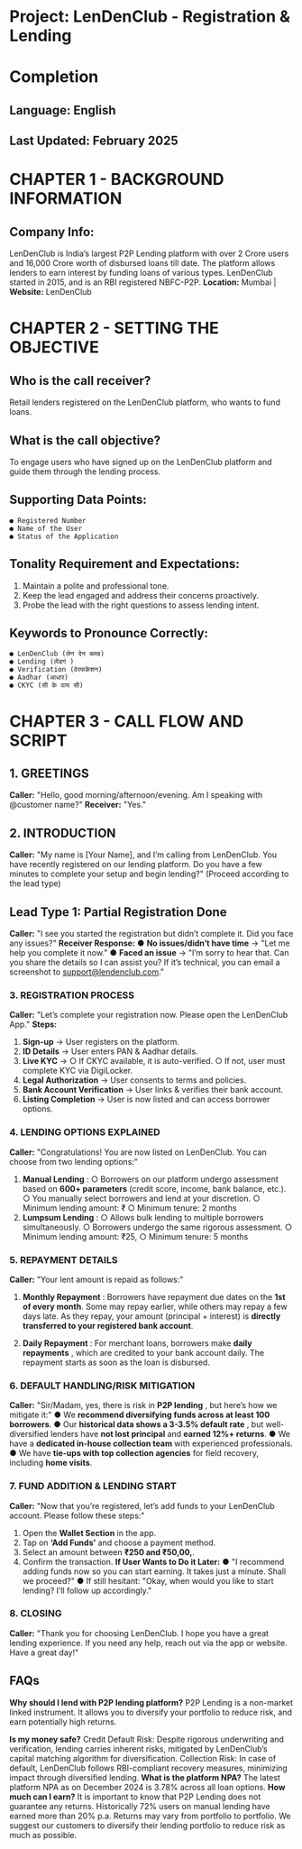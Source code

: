 # Project: LenDenClub - Registration & Lending

# Completion

## Language: English

## Last Updated: February 2025

# CHAPTER 1 - BACKGROUND INFORMATION

## Company Info:

LenDenClub is India’s largest P2P Lending platform with over 2 Crore users and 16,000 Crore
worth of disbursed loans till date. The platform allows lenders to earn interest by funding loans
of various types.
LenDenClub started in 2015, and is an RBI registered NBFC-P2P.
**Location:** Mumbai | **Website:** LenDenClub

# CHAPTER 2 - SETTING THE OBJECTIVE

## Who is the call receiver?

Retail lenders registered on the LenDenClub platform, who wants to fund loans.

## What is the call objective?

To engage users who have signed up on the LenDenClub platform and guide them through the
lending process.

## Supporting Data Points:

```
● Registered Number
● Name of the User
● Status of the Application
```
## Tonality Requirement and Expectations:


1. Maintain a polite and professional tone.
2. Keep the lead engaged and address their concerns proactively.
3. Probe the lead with the right questions to assess lending intent.

## Keywords to Pronounce Correctly:

```
● LenDenClub (लेन देन क्लब)
● Lending (लेंडगं )
● Verification (वेरफकेशन)
● Aadhar (आधार)
● CKYC (सी के वाय सी)
```
# CHAPTER 3 - CALL FLOW AND SCRIPT

## 1. GREETINGS

**Caller:** "Hello, good morning/afternoon/evening. Am I speaking with @customer name?"
**Receiver:** "Yes."

## 2. INTRODUCTION

**Caller:** "My name is [Your Name], and I’m calling from LenDenClub. You have recently
registered on our lending platform. Do you have a few minutes to complete your setup and
begin lending?"
(Proceed according to the lead type)

## Lead Type 1: Partial Registration Done

**Caller:** "I see you started the registration but didn’t complete it. Did you face any issues?"
**Receiver Response:**
● **No issues/didn’t have time** → "Let me help you complete it now."
● **Faced an issue** → "I’m sorry to hear that. Can you share the details so I can assist you?
If it’s technical, you can email a screenshot to support@lendenclub.com."


### 3. REGISTRATION PROCESS

**Caller:** "Let’s complete your registration now. Please open the LenDenClub App."
**Steps:**

1. **Sign-up** → User registers on the platform.
2. **ID Details** → User enters PAN & Aadhar details.
3. **Live KYC** →
    ○ If CKYC available, it is auto-verified.
    ○ If not, user must complete KYC via DigiLocker.
4. **Legal Authorization** → User consents to terms and policies.
5. **Bank Account Verification** → User links & verifies their bank account.
6. **Listing Completion** → User is now listed and can access borrower options.

### 4. LENDING OPTIONS EXPLAINED

**Caller:** "Congratulations! You are now listed on LenDenClub. You can choose from two lending
options:"

1. **Manual Lending** :
    ○ Borrowers on our platform undergo assessment based on **600+ parameters**
       (credit score, income, bank balance, etc.).
    ○ You manually select borrowers and lend at your discretion.
    ○ Minimum lending amount: ₹
    ○ Minimum tenure: 2 months
2. **Lumpsum Lending** :
    ○ Allows bulk lending to multiple borrowers simultaneously.
    ○ Borrowers undergo the same rigorous assessment.
    ○ Minimum lending amount: ₹25,
    ○ Minimum tenure: 5 months

### 5. REPAYMENT DETAILS

**Caller:** "Your lent amount is repaid as follows:"

1. **Monthly Repayment** : Borrowers have repayment due dates on the **1st of every month**.
    Some may repay earlier, while others may repay a few days late. As they repay, your
    amount (principal + interest) is **directly transferred to your registered bank account**.


2. **Daily Repayment** : For merchant loans, borrowers make **daily repayments** , which are
    credited to your bank account daily. The repayment starts as soon as the loan is
    disbursed.

### 6. DEFAULT HANDLING/RISK MITIGATION

**Caller:** "Sir/Madam, yes, there is risk in **P2P lending** , but here’s how we mitigate it:"
● We **recommend diversifying funds across at least 100 borrowers**.
● Our **historical data shows a 3-3.5% default rate** , but well-diversified lenders have **not
lost principal** and **earned 12%+ returns**.
● We have a **dedicated in-house collection team** with experienced professionals.
● We have **tie-ups with top collection agencies** for field recovery, including **home visits**.

### 7. FUND ADDITION & LENDING START

**Caller:** "Now that you’re registered, let’s add funds to your LenDenClub account. Please follow
these steps:"

1. Open the **Wallet Section** in the app.
2. Tap on **‘Add Funds’** and choose a payment method.
3. Select an amount between **₹250 and ₹50,00,**.
4. Confirm the transaction.
**If User Wants to Do it Later:**
● "I recommend adding funds now so you can start earning. It takes just a minute. Shall
we proceed?"
● If still hesitant: "Okay, when would you like to start lending? I’ll follow up accordingly."

### 8. CLOSING

**Caller:** "Thank you for choosing LenDenClub. I hope you have a great lending experience. If
you need any help, reach out via the app or website. Have a great day!"

## FAQs

**Why should I lend with P2P lending platform?**
P2P Lending is a non-market linked instrument. It allows you to diversify your portfolio to reduce
risk, and earn potentially high returns.


**Is my money safe?**
Credit Default Risk: Despite rigorous underwriting and verification, lending carries inherent risks,
mitigated by LenDenClub’s capital matching algorithm for diversification.
Collection Risk: In case of default, LenDenClub follows RBI-compliant recovery measures,
minimizing impact through diversified lending.
**What is the platform NPA?**
The latest platform NPA as on December 2024 is 3.78% across all loan options.
**How much can I earn?**
It is important to know that P2P Lending does not guarantee any returns. Historically 72% users
on manual lending have earned more than 20% p.a. Returns may vary from portfolio to portfolio.
We suggest our customers to diversify their lending portfolio to reduce risk as much as possible.


